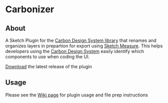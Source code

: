 # Carbonizer

## About
A Sketch Plugin for the [Carbon Design System library](https://carbondesignsystem.com/get-started/design/sketch#get-the-kit) that renames and organizes layers in prepartion for export using [Sketch Measure](https://utom.design/measure.html).
This helps developers using the [Carbon Design System](https://carbondesignsystem.com/) easily identify which components to use when coding the UI.

[Download](https://github.com/agarwaldax/Carbonizer/releases/latest) the latest release of the plugin

## Usage
Please see the [Wiki page](https://github.ibm.com/Daxit-Agarwal/Carbonizer/wiki) for plugin usage and file prep instructions
